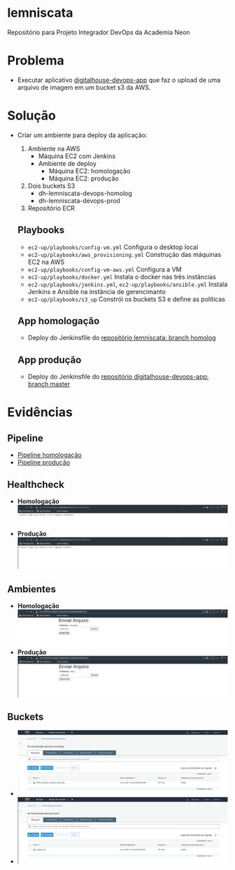# lemniscata
Repositório para Projeto Integrador DevOps da Academia Neon

# Problema
* Executar aplicativo [digitalhouse-devops-app](https://github.com/nkgushiken/digitalhouse-devops-app) que faz o upload de uma arquivo de imagem em um bucket s3 da AWS.

# Solução
* Criar um ambiente para deploy da aplicação:
    1) Ambiente na AWS
        * Máquina EC2 com Jenkins
        * Ambiente de deploy
            * Máquina EC2: homologação
            * Máquina EC2: produção
    2) Dois buckets S3
        * dh-lemniscata-devops-homolog
        * dh-lemniscata-devops-prod
    3) Repositório ECR

    ## Playbooks
    * `ec2-up/playbooks/config-vm.yml`
        Configura o desktop local
    * `ec2-up/playbooks/aws_provisioning.yml`
        Construção das máquinas EC2 na AWS
    * `ec2-up/playbooks/config-vm-aws.yml`
        Configura a VM
    * `ec2-up/playbooks/docker.yml`
        Instala o docker nas três instâncias
    * `ec2-up/playbooks/jenkins.yml`, `ec2-up/playbooks/ansible.yml`
        Instala Jenkins e Ansible na instância de gerencimanto
    * `ec2-up/playbooks/s3_up`
        Constrói os buckets S3 e define as políticas
    
    ## App homologação
    * Deploy do Jenkinsfile do [repositório lemniscata: branch homolog](https://github.com/nkgushiken/lemniscata/tree/homolog)
    ## App produção
    * Deploy do Jenkinsfile do [repositório digitalhouse-devops-app: branch master](https://github.com/nkgushiken/digitalhouse-devops-app)

# Evidências
## Pipeline
* [Pipeline homologação](https://github.com/nkgushiken/lemniscata/blob/master/output/consoleText_pipeline_homolog.txt)
* [Pipeline produção](https://github.com/nkgushiken/lemniscata/blob/master/output/consoleText_pipeline_prod.txt)
## Healthcheck
* **Homologação**
![Healthcheck homologação](https://github.com/nkgushiken/lemniscata/blob/master/output/healthcheck_homolog_print.png)
* **Produção**
![Healthcheck produção](https://github.com/nkgushiken/lemniscata/blob/master/output/healthcheck_prod_print.png)
## Ambientes
* **Homologação**
![Ambiente homologação](https://github.com/nkgushiken/lemniscata/blob/master/output/env_homolog_print.png)
* **Produção**
![Ambiente produção](https://github.com/nkgushiken/lemniscata/blob/master/output/env_prod_print.png)
## Buckets
* ![Bucket homologação](https://github.com/nkgushiken/lemniscata/blob/master/output/bucket_homolog_print.png)
* ![Bucket produção](https://github.com/nkgushiken/lemniscata/blob/master/output/bucket_prod_print.png)

